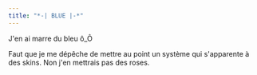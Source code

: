 ```yaml
---
title: "*-| BLUE |-*"
---
```


J'en ai marre du bleu ô_Ô

Faut que je me dépêche de mettre au point un système qui s'apparente à des
skins. Non j'en mettrais pas des roses.

